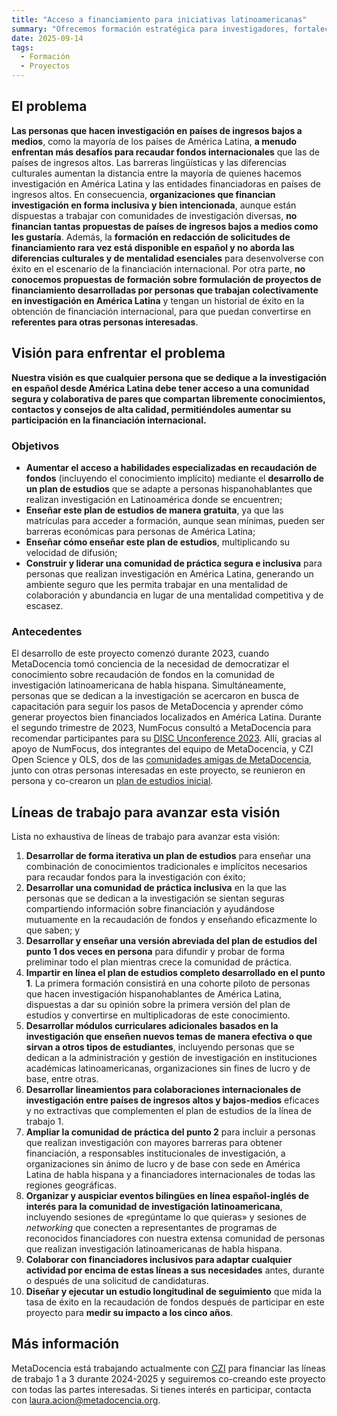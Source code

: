 ```yaml
---
title: "Acceso a financiamiento para iniciativas latinoamericanas"
summary: "Ofrecemos formación estratégica para investigadores, fortaleciendo iniciativas, capacidades y redes para mejorar el acceso a financiación internacional."
date: 2025-09-14
tags:
  - Formación
  - Proyectos
---
```



## El problema
**Las personas que hacen investigación en países de ingresos bajos a medios**, como la mayoría de los países de América Latina, **a menudo enfrentan más desafíos para recaudar fondos internacionales** que las de países de ingresos altos. Las barreras lingüísticas y las diferencias culturales aumentan la distancia entre la mayoría de quienes hacemos investigación en América Latina y las entidades financiadoras en países de ingresos altos.
En consecuencia, **organizaciones que financian investigación en forma inclusiva y bien intencionada**, aunque están dispuestas a trabajar con comunidades de investigación diversas, **no financian tantas propuestas de países de ingresos bajos a medios como les gustaría**. 
Además, la **formación en redacción de solicitudes de financiamiento rara vez está disponible en español y no aborda las diferencias culturales y de mentalidad esenciales** para desenvolverse con éxito en el escenario de la financiación internacional. Por otra parte, **no conocemos propuestas de formación sobre formulación de proyectos de financiamiento desarrolladas por personas que trabajan colectivamente en investigación en América Latina** y tengan un historial de éxito en la obtención de financiación internacional, para que puedan convertirse en **referentes para otras personas interesadas**.

## Visión para enfrentar el problema
**Nuestra visión es que cualquier persona que se dedique a la investigación en español desde América Latina debe tener acceso a una comunidad segura y colaborativa de pares que compartan libremente conocimientos, contactos y consejos de alta calidad, permitiéndoles aumentar su participación en la financiación internacional.**  

### Objetivos
- **Aumentar el acceso a habilidades especializadas en recaudación de fondos** (incluyendo el conocimiento implícito) mediante el **desarrollo de un plan de estudios** que se adapte a personas hispanohablantes que realizan investigación en Latinoamérica donde se encuentren;
- **Enseñar este plan de estudios de manera gratuita**, ya que las matrículas para acceder a formación, aunque sean mínimas, pueden ser barreras económicas para personas de América Latina;
- **Enseñar cómo enseñar este plan de estudios**, multiplicando su velocidad de difusión;
- **Construir y liderar una comunidad de práctica segura e inclusiva** para personas que realizan investigación en América Latina, generando un ambiente seguro que les permita trabajar en una mentalidad de colaboración y abundancia en lugar de una mentalidad competitiva y de escasez.

### Antecedentes 
El desarrollo de este proyecto comenzó durante 2023, cuando MetaDocencia tomó conciencia de la necesidad de democratizar el conocimiento sobre recaudación de fondos en la comunidad de investigación latinoamericana de habla hispana. Simultáneamente, personas que se dedican a la investigación se acercaron en busca de capacitación para seguir los pasos de MetaDocencia y aprender cómo generar proyectos bien financiados localizados en América Latina. Durante el segundo trimestre de 2023, NumFocus consultó a MetaDocencia para recomendar participantes para su [DISC Unconference 2023](https://numfocus.medium.com/disc-unconference-2023-designing-inclusivity-in-open-source-14019cbdb3cb). Allí, gracias al apoyo de NumFocus, dos integrantes del equipo de MetaDocencia, y CZI Open Science y OLS, dos de las [comunidades amigas de MetaDocencia](https://www.metadocencia.org/panal/), junto con otras personas interesadas en este proyecto, se reunieron en persona y co-crearon un [plan de estudios inicial](https://github.com/MetaDocencia/AccesoFinanciacion/blob/main/hidden-curriculum-es.md). 

## Líneas de trabajo para avanzar esta visión
Lista no exhaustiva de líneas de trabajo para avanzar esta visión:
1. **Desarrollar de forma iterativa un plan de estudios** para enseñar una combinación de conocimientos tradicionales e implícitos necesarios para recaudar fondos para la investigación con éxito;
2. **Desarrollar una comunidad de práctica inclusiva** en la que las personas que se dedican a la investigación se sientan seguras compartiendo información sobre financiación y ayudándose mutuamente en la recaudación de fondos y enseñando eficazmente lo que saben; y
3. **Desarrollar y enseñar una versión abreviada del plan de estudios del punto 1 dos veces en persona** para difundir y probar de forma preliminar todo el plan mientras crece la comunidad de práctica.
4. **Impartir en línea el plan de estudios completo desarrollado en el punto 1**. La primera formación consistirá en una cohorte piloto de personas que hacen investigación hispanohablantes de América Latina, dispuestas a dar su opinión sobre la primera versión del plan de estudios y convertirse en multiplicadoras de este conocimiento.
5. **Desarrollar módulos curriculares adicionales basados en la investigación que enseñen nuevos temas de manera efectiva o que sirvan a otros tipos de estudiantes**, incluyendo personas que se dedican a la administración y gestión de investigación en instituciones académicas latinoamericanas, organizaciones sin fines de lucro y de base, entre otras.
6. **Desarrollar lineamientos para colaboraciones internacionales de investigación entre países de ingresos altos y bajos-medios** eficaces y no extractivas que complementen el plan de estudios de la línea de trabajo 1.
7. **Ampliar la comunidad de práctica del punto 2** para incluir a personas que realizan investigación con mayores barreras para obtener financiación, a responsables institucionales de investigación, a organizaciones sin ánimo de lucro y de base con sede en América Latina de habla hispana y a financiadores internacionales de todas las regiones geográficas.
8. **Organizar y auspiciar eventos bilingües en línea español-inglés de interés para la comunidad de investigación latinoamericana**, incluyendo sesiones de «pregúntame lo que quieras» y sesiones de *networking* que conecten a representantes de programas de reconocidos financiadores con nuestra extensa comunidad de personas que realizan investigación latinoamericanas de habla hispana.
9. **Colaborar con financiadores inclusivos para adaptar cualquier actividad por encima de estas líneas a sus necesidades** antes, durante o después de una solicitud de candidaturas.
10. **Diseñar y ejecutar un estudio longitudinal de seguimiento** que mida la tasa de éxito en la recaudación de fondos después de participar en este proyecto para **medir su impacto a los cinco años**.
    
## Más información
MetaDocencia está trabajando actualmente con [CZI](https://chanzuckerberg.com/) para financiar las líneas de trabajo 1 a 3 durante 2024-2025 y seguiremos co-creando este proyecto con todas las partes interesadas. Si tienes interés en participar, contacta con laura.acion@metadocencia.org.
